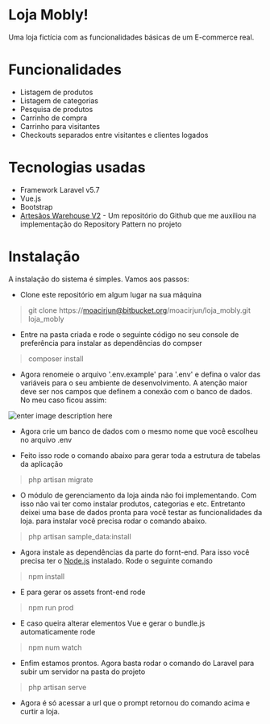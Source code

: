 # Loja Mobly!

Uma loja fictícia com as funcionalidades básicas de um E-commerce real.


# Funcionalidades

- Listagem de produtos
- Listagem de categorias
- Pesquisa de produtos
- Carrinho de compra
- Carrinho para visitantes
- Checkouts separados entre visitantes e clientes logados

# Tecnologias usadas

- Framework Laravel v5.7
- Vue.js
- Bootstrap
- [Artesãos Warehouse V2](https://github.com/artesaos/warehouse) - Um repositório do Github que me auxiliou na implementação do Repository Pattern no projeto 

# Instalação

A instalação do sistema é simples. Vamos aos passos:

- Clone este repositório em algum lugar na sua máquina
> git clone https://moacirjun@bitbucket.org/moacirjun/loja_mobly.git loja_mobly

- Entre na pasta criada e rode o seguinte código no seu console de preferência para instalar as dependências do compser

> composer install

- Agora renomeie o arquivo '.env.example' para '.env' e defina o valor das variáveis para o seu ambiente de desenvolvimento. A atenção maior deve ser nos campos que definem a conexão com o banco de dados. No meu caso ficou assim:

![enter image description here](https://lh3.googleusercontent.com/r_MW_rLW_8r-MRCei2uN2hEb8PSLhv7AuZmeG6rHO3fp300mJ4jeAQFQRm9aIEiyUStwbAnM7xCWCg "Exemplo .env para desenvolvimento")

- Agora crie um banco de dados com o mesmo nome que você escolheu no arquivo .env

- Feito isso rode o comando abaixo para gerar toda a estrutura de tabelas da aplicação
>php artisan migrate

- O módulo de gerenciamento da loja ainda não foi implementando. Com isso não vai ter como instalar produtos, categorias e etc. Entretanto deixei uma base de dados pronta para você testar as funcionalidades da loja. para instalar você precisa rodar o comando abaixo.
>php artisan sample_data:install

- Agora instale as dependências da parte do fornt-end. Para isso você precisa ter o [Node.js](https://nodejs.org/en/) instalado. Rode o seguinte comando
>npm install

- E para gerar os assets front-end rode
>npm run prod

- E caso queira alterar elementos Vue e gerar o bundle.js automaticamente rode
>npm num watch

- Enfim estamos prontos. Agora basta rodar o comando do Laravel para subir um servidor na pasta do projeto
>php artisan serve

- Agora é só acessar a url que o prompt retornou do comando acima e curtir a loja.
